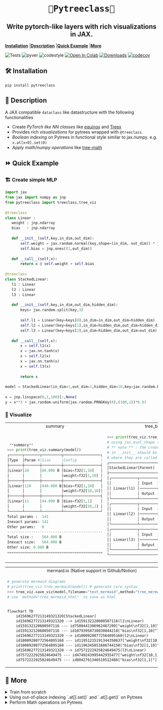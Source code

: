 <h1 align="center" style="font-family:Monospace" >🌲Pytreeclass🌲</h1>
<h2 align="center">Write pytorch-like layers with rich visualizations in JAX.</h2>

[**Installation**](#Installation)
|[**Description**](#Description)
|[**Quick Example**](#QuickExample)
|[**More**](#More)

![Tests](https://github.com/ASEM000/pytreeclass/actions/workflows/tests.yml/badge.svg)
![pyver](https://img.shields.io/badge/python-3.7%203.8%203.9%203.10-red)
![codestyle](https://img.shields.io/badge/codestyle-black-lightgrey)
[![Open In Colab](https://colab.research.google.com/assets/colab-badge.svg)](https://colab.research.google.com/drive/1bkYr-5HidtRSXFFBlvYqFa5pc5fQK_7-?usp=sharing)
[![Downloads](https://pepy.tech/badge/pytreeclass)](https://pepy.tech/project/pytreeclass)
[![codecov](https://codecov.io/gh/ASEM000/pytreeclass/branch/main/graph/badge.svg?token=TZBRMO0UQH)](https://codecov.io/gh/ASEM000/pytreeclass)

<!-- [![Downloads](https://static.pepy.tech/personalized-badge/kernex?period=month&units=international_system&left_color=black&right_color=blue&left_text=Downloads)](https://pepy.tech/project/kernex) -->

## 🛠️ Installation<a id="Installation"></a>

```python
pip install pytreeclass
```

## 📖 Description<a id="Description"></a>

A JAX compatible `dataclass` like datastructure with the following functionalities

- Create *PyTorch like NN classes* like [equinox](https://github.com/patrick-kidger/equinox) and [Treex](https://github.com/cgarciae/treex)
- Provides rich *visualizations* for pytrees wrapped with `@treeclass`.
- *Boolean indexing* on Pytrees in functional style similar to jax.numpy. e.g. `x.at[x<0].set(0) `
- *Apply math/numpy operations* like [tree-math](https://github.com/google/tree-math)

## ⏩ Quick Example <a id="QuickExample">

### 🏗️ Create simple MLP
```python
import jax
from jax import numpy as jnp
from pytreeclass import treeclass,tree_viz

@treeclass
class Linear :
   weight : jnp.ndarray
   bias   : jnp.ndarray

   def __init__(self,key,in_dim,out_dim):
       self.weight = jax.random.normal(key,shape=(in_dim, out_dim)) * jnp.sqrt(2/in_dim)
       self.bias = jnp.ones((1,out_dim))

   def __call__(self,x):
       return x @ self.weight + self.bias

@treeclass
class StackedLinear:
   l1 : Linear
   l2 : Linear
   l3 : Linear

   def __init__(self,key,in_dim,out_dim,hidden_dim):
       keys= jax.random.split(key,3)

       self.l1 = Linear(key=keys[0],in_dim=in_dim,out_dim=hidden_dim)
       self.l2 = Linear(key=keys[1],in_dim=hidden_dim,out_dim=hidden_dim)
       self.l3 = Linear(key=keys[2],in_dim=hidden_dim,out_dim=out_dim)

   def __call__(self,x):
       x = self.l1(x)
       x = jax.nn.tanh(x)
       x = self.l2(x)
       x = jax.nn.tanh(x)
       x = self.l3(x)

       return x
       
model = StackedLinear(in_dim=1,out_dim=1,hidden_dim=10,key=jax.random.PRNGKey(0)) 

x = jnp.linspace(0,1,100)[:,None]
y = x**3 + jax.random.uniform(jax.random.PRNGKey(0),(100,1))*0.01
```
### 🎨 Visualize

<div align="center">
<table>
<tr>
 <td align = "center"> summary </td> <td align = "center">tree_box</td><td align = "center">tree_diagram</td>
</tr>
<tr>
 
<td>

```python
 
 **summary**
>>> print(tree_viz.summary(model))
┌──────┬───────┬─────────┬─────────────────┐
│Type  │Param #│Size     │Config           │
├──────┼───────┼─────────┼─────────────────┤
│Linear│20     │80.000 B │bias=f32[1,10]   │
│      │       │         │weight=f32[1,10] │
├──────┼───────┼─────────┼─────────────────┤
│Linear│110    │440.000 B│bias=f32[1,10]   │
│      │       │         │weight=f32[10,10]│
├──────┼───────┼─────────┼─────────────────┤
│Linear│11     │44.000 B │bias=f32[1,1]    │
│      │       │         │weight=f32[10,1] │
└──────┴───────┴─────────┴─────────────────┘
Total params :  141
Inexact params: 141
Other params:   0
--------------------------------------------
Total size :    564.000 B
Inexact size:   564.000 B
Other size: 0.000 B
============================================
```
</td>

 <td>
 
```python
>>> print(tree_viz.tree_box(model,array=x))
# using jax.eval_shape (no-flops operation)
# ** note ** : the created modules 
# in __init__ should be in the same order
# where they are called in __call__
┌─────────────────────────────────────┐
│StackedLinear(Parent)                │
├─────────────────────────────────────┤
│┌────────────┬────────┬─────────────┐│
││            │ Input  │ f32[100,1]  ││
││ Linear(l1) │────────┼─────────────┤│
││            │ Output │ f32[100,10] ││
│└────────────┴────────┴─────────────┘│
│┌────────────┬────────┬─────────────┐│
││            │ Input  │ f32[100,10] ││
││ Linear(l2) │────────┼─────────────┤│
││            │ Output │ f32[100,10] ││
│└────────────┴────────┴─────────────┘│
│┌────────────┬────────┬─────────────┐│
││            │ Input  │ f32[100,10] ││
││ Linear(l3) │────────┼─────────────┤│
││            │ Output │ f32[100,1]  ││
│└────────────┴────────┴─────────────┘│
└─────────────────────────────────────┘
```
</td>
 
<td>

```python
 >>> print(tree_viz.tree_diagram(model))
StackedLinear
    ├── l1=Linear
    │   ├── weight=f32[1,10]
    │   └── bias=f32[1,10]  
    ├── l2=Linear
    │   ├── weight=f32[10,10]
    │   └── bias=f32[1,10]  
    └──l3=Linear
        ├── weight=f32[10,1]
        └── bias=f32[1,1]  
```
 </td> 

</tr>
 
<tr>
 
 </tr>
</table>



 

  
<table>
<tr><td align = "center" > mermaid.io (Native support in Github/Notion)</td></tr>
<tr>
 
<td>

```python
# generate mermaid diagrams
# print(tree_viz.tree_mermaid(model)) # generate core syntax
>>> tree_viz.save_viz(model,filename="test_mermaid",method="tree_mermaid_md") 
# use `method="tree_mermaid_html"` to save as html
 ```

 
```mermaid

flowchart TD
    id15696277213149321320[StackedLinear]
    id15696277213149321320 --> id159132120600507116(l1\nLinear)
    id159132120600507116 --- id7500441386962467209["weight\nf32[1,10]"]
    id159132120600507116 --- id10793958738030044218["bias\nf32[1,10]"]
    id15696277213149321320 --> id10009280772564895168(l2\nLinear)
    id10009280772564895168 --- id11951215191344350637["weight\nf32[10,10]"]
    id10009280772564895168 --- id1196345851686744158["bias\nf32[1,10]"]
    id15696277213149321320 --> id7572222925824649475(l3\nLinear)
    id7572222925824649475 --- id4749243995442935477["weight\nf32[10,1]"]
    id7572222925824649475 --- id8042761346510512486["bias\nf32[1,1]"]
```
 
</td>
 

</tr>
 </table>

 </div>

## 🔢 More<a id="More"></a>

<details><summary>Train from scratch</summary>
 
```python
 
x = jnp.linspace(0,1,100)[:,None]
y = x**3 + jax.random.uniform(jax.random.PRNGKey(0),(100,1))*0.01


def loss_func(model,x,y):
   return jnp.mean((model(x)-y)**2 )

@jax.jit
def update(model,x,y):
   value,grads = jax.value_and_grad(loss_func)(model,x,y)
   # no need to use `jax.tree_map` to update the model
   #  as it model is wrapped by @treeclass
   return value , model-1e-3*grads

for _ in range(1,10_001):
   value,model = update(model,x,y)

plt.plot(x,model(x),'--r',label = 'Prediction',linewidth=3)
plt.plot(x,y,'--k',label='True',linewidth=3)
plt.legend()
```
 
![image](assets/regression_example.svg)

</details>

<details>

<summary>Using out-of-place indexing `.at[].set()` and `.at[].get()` on Pytrees</summary>

Similar to JAX pytreeclass provides `.at` property for out-of-place update.

```python

# get layer1
layer1 = model.l1

# layer1 repr
>>> print(f"{layer1!r}")
Linear(weight=f32[1,10],bias=f32[1,10])

# layer1 str
>>> print(f"{layer1!s}")
Linear(
  weight=
    [[-2.55655     1.674097    0.07847876  0.48010758 -1.9021134  -0.95792925
       0.27486905  0.6492373  -0.51447827  1.077894  ]],
  bias=
    [[1.0345106  0.9914236  0.9971589  0.9965508  1.1548151  0.99296653
      0.9731281  0.9994397  0.9537985  1.0100957 ]])

# get only positive values
>>> print(layer1.at[layer1>0].get())
Linear(
  weight=
    [1.674097   0.07847876 0.48010758 0.27486905 0.6492373  1.077894  ],
  bias=
    [1.0345106  0.9914236  0.9971589  0.9965508  1.1548151  0.99296653
     0.9731281  0.9994397  0.9537985  1.0100957 ])

# set negative values to 0
>>> print(layer1.at[layer1<0].set(0))
Linear(
  weight=
    [[0.         1.674097   0.07847876 0.48010758 0.         0.
      0.27486905 0.6492373  0.         1.077894  ]],
  bias=
    [[1.0345106  0.9914236  0.9971589  0.9965508  1.1548151  0.99296653
      0.9731281  0.9994397  0.9537985  1.0100957 ]])

```

</details>

<details>
<summary>Perform Math operations on Pytrees</summary>

```python
@treeclass
class Test :
  a : float
  b : float
  c : float
  name : str = static_field() # ignore from jax computations


# basic operations
A = Test(10,20,30,'A')
assert (A + A) == Test(20,40,60,'A')
assert (A - A) == Test(0,0,0,'A')
assert (A*A).reduce_mean() == 1400
assert (A + 1) == Test(11,21,31,'A')

# selective operations

# only add 1 to field `a`
# all other fields are set to None and returns the same class
assert (A['a'] + 1) == Test(11,None,None,'A')

# use `|` to merge classes by performing ( left_node or  right_node )
Aa = A['a'] + 10 # Test(a=20,b=None,c=None,name=A)
Ab = A['b'] + 10 # Test(a=None,b=30,c=None,name=A)

assert (Aa | Ab | A ) == Test(20,30,30,'A')

# indexing by class
assert A[A>10]  == Test(a=None,b=20,c=30,name='A')


# Register custom operations
B = Test([10,10],20,30,'B')
B.register_op( func=lambda node:node+1,name='plus_one')
assert B.plus_one() == Test(a=[11, 11],b=21,c=31,name='B')


# Register custom reduce operations ( similar to functools.reduce)
C = Test(jnp.array([10,10]),20,30,'C')

C.register_op(
    func=jnp.prod,            # function applied on each node
    name='product',           # name of the function
    reduce_op=lambda x,y:x*y, # function applied between nodes (accumulated * current node)
    init_val=1                # initializer for the reduce function
                )

# product applies only on each node
# and returns an instance of the same class
assert C.product() == Test(a=100,b=20,c=30,name='C')

# `reduce_` + name of the registered function (`product`)
# reduces the class and returns a value
assert C.reduce_product() == 60000
```

</details>

